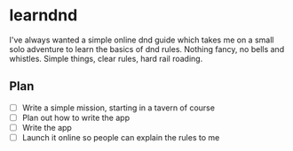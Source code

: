 # learndnd

I've always wanted a simple online dnd guide which takes me on a small solo adventure to learn the basics of dnd rules.
Nothing fancy, no bells and whistles. Simple things, clear rules, hard rail roading.

## Plan
- [ ] Write a simple mission, starting in a tavern of course
- [ ] Plan out how to write the app
- [ ] Write the app
- [ ] Launch it online so people can explain the rules to me
